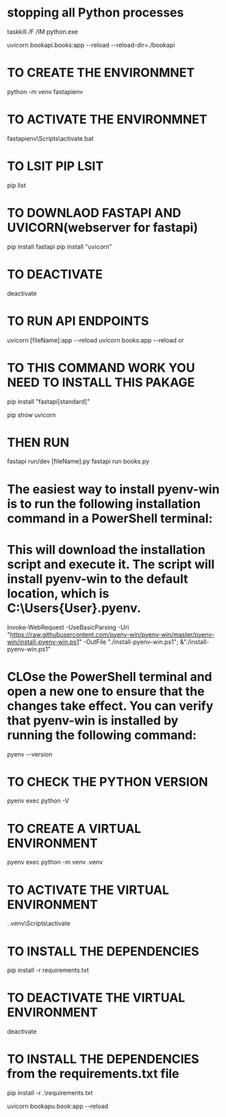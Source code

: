 #  stopping all Python processes 
taskkill /F /IM python.exe

uvicorn bookapi.books:app --reload --reload-dir=./bookapi



# TO CREATE THE ENVIRONMNET
python -m venv fastapienv
# TO ACTIVATE THE ENVIRONMNET 
fastapienv\Scripts\activate.bat 

# TO LSIT PIP LSIT
pip list

# TO DOWNLAOD FASTAPI AND UVICORN(webserver for fastapi)
pip install fastapi
pip install "uvicorn"

# TO DEACTIVATE 
deactivate


# TO RUN API ENDPOINTS
uvicorn [fileName]:app --reload
uvicorn books:app --reload 
or
# TO THIS COMMAND WORK YOU NEED TO INSTALL THIS PAKAGE
pip install "fastapi[standard]"

pip show uvicorn


# THEN RUN 
fastapi run/dev [fileName].py
fastapi run books.py 

# The easiest way to install pyenv-win is to run the following installation command in a PowerShell terminal:
# This will download the installation script and execute it. The script will install pyenv-win to the default location, which is C:\Users\{User}\.pyenv.
Invoke-WebRequest -UseBasicParsing -Uri "https://raw.githubusercontent.com/pyenv-win/pyenv-win/master/pyenv-win/install-pyenv-win.ps1" -OutFile "./install-pyenv-win.ps1"; &"./install-pyenv-win.ps1"


# CLOse the PowerShell terminal and open a new one to ensure that the changes take effect. You can verify that pyenv-win is installed by running the following command:
pyenv --version

# TO CHECK THE PYTHON VERSION
pyenv exec python -V

# TO CREATE A VIRTUAL ENVIRONMENT
pyenv exec python -m venv .venv
# TO ACTIVATE THE VIRTUAL ENVIRONMENT   
.\.venv\Scripts\activate
# TO INSTALL THE DEPENDENCIES   
pip install -r requirements.txt
# TO DEACTIVATE THE VIRTUAL ENVIRONMENT 
deactivate

# TO INSTALL THE DEPENDENCIES from the requirements.txt file
pip install -r .\requirements.txt


uvicorn bookapu.book:app --reload